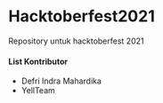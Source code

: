 # Hacktoberfest2021
Repository untuk hacktoberfest 2021

<h4>List Kontributor</h4>

- Defri Indra Mahardika
- YellTeam
